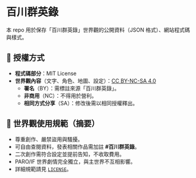 # 百川群英錄

本 repo 用於保存「百川群英錄」世界觀的公開資料（JSON 格式）、網站程式碼與樣式。

## 📖 授權方式
- **程式碼部分**：MIT License  
- **世界觀內容**（文字、角色、地圖、設定）：[CC BY-NC-SA 4.0](https://creativecommons.org/licenses/by-nc-sa/4.0/)  
  - **署名**（BY）：需標註來源「百川群英錄」。  
  - **非商用**（NC）：不得用於營利。  
  - **相同方式分享**（SA）：修改後需以相同授權釋出。  

## 📜 世界觀使用規範（摘要）
- 尊重創作、嚴禁盜用與騷擾。  
- 可自由查閱資料，發表相關作品需加註 **#百川群英錄**。  
- 二次創作需符合設定並提前告知，不收取費用。  
- PARO/IF 世界劇情完全獨立，與主世界不互相影響。  
- 詳細規範請見 [`LICENSE`](/LICENSE)。  



